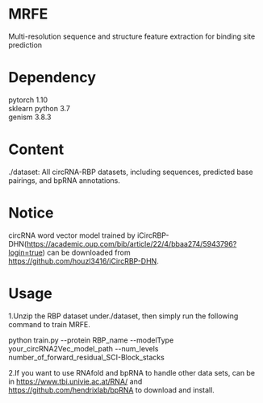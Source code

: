 # MRFE
Multi-resolution sequence and structure feature extraction for binding site prediction
# Dependency 
pytorch 1.10  
sklearn 
python 3.7  
genism 3.8.3

# Content 
./dataset: All circRNA-RBP datasets, including sequences, predicted base pairings, and bpRNA annotations.

# Notice
circRNA word vector model trained by iCircRBP-DHN(https://academic.oup.com/bib/article/22/4/bbaa274/5943796?login=true) can be downloaded from https://github.com/houzl3416/iCircRBP-DHN.

# Usage
1.Unzip the RBP dataset under./dataset, then simply run the following command to train MRFE.

python train.py --protein RBP_name --modelType your_circRNA2Vec_model_path --num_levels number_of_forward_residual_SCI-Block_stacks

2.If you want to use RNAfold and bpRNA to handle other data sets, can be in https://www.tbi.univie.ac.at/RNA/ and https://github.com/hendrixlab/bpRNA to download and install.

